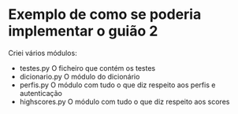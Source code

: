 # Exemplo de como se poderia implementar o guião 2

Criei vários módulos:
- testes.py O ficheiro que contém os testes
- dicionario.py O módulo do dicionário
- perfis.py O módulo com tudo o que diz respeito aos perfis e autenticação
- highscores.py O módulo com tudo o que diz respeito aos scores